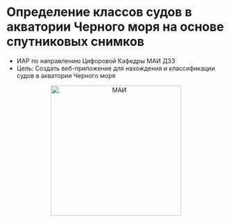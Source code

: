 # Определение классов судов в акватории Черного моря на основе спутниковых снимков

* ИАР по направлению Цифоровой Кафедры МАИ ДЗЗ
* Цель:
    Создать веб-приложение для нахождения и классификации судов в акватории Черного моря

<div style="text-align:center">
    <img src="https://mai.ru/press/brand/download/Default/RU/Default.svg" alt="МАИ" width="300" height="300">
</div>